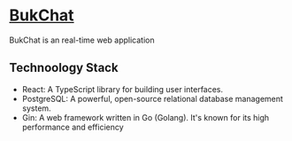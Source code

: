 # [BukChat](https://bukchat.bukharney.tech/)

BukChat is an real-time web application

## Technoology Stack

- React: A TypeScript library for building user interfaces.
- PostgreSQL: A powerful, open-source relational database management system.
- Gin: A web framework written in Go (Golang). It's known for its high performance and efficiency